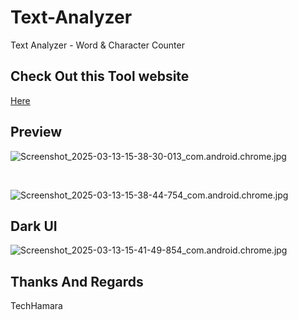 # Text-Analyzer
Text Analyzer - Word &amp; Character Counter

## Check Out this Tool website 

[Here](https://techhamara.github.io/Text-Analyzer/)

## Preview 

![Screenshot_2025-03-13-15-38-30-013_com.android.chrome.jpg](https://github.com/user-attachments/assets/5634f098-d9b8-4dca-950c-45692868726f)

<br>

![Screenshot_2025-03-13-15-38-44-754_com.android.chrome.jpg](https://github.com/user-attachments/assets/2aff255c-9372-49a0-a56f-67323305a402)

## Dark UI

![Screenshot_2025-03-13-15-41-49-854_com.android.chrome.jpg](https://github.com/user-attachments/assets/0d830a59-a976-4531-aa37-5e9454e43ce6)

## Thanks And Regards 
  TechHamara